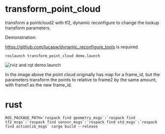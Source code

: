 # transform_point_cloud

transform a pointcloud2 with tf2, dynamic reconfigure to change the lookup transform parameters.

Demonstration:

https://github.com/lucasw/dynamic_reconfigure_tools is required.

```
roslaunch transform_point_cloud demo.launch
```
![rviz and rqt demo.launch](data/transform_point_cloud.png)

In the image above the point cloud originally has map for a frame_id, but the parameters transform the points to relative to frame2 by the same amount, with frame1 as the new frame_id.

# rust

```
ROS_PACKAGE_PATH=`rospack find geometry_msgs`:`rospack find tf2_msgs`:`rospack find sensor_msgs`:`rospack find std_msgs`:`rospack find actionlib_msgs` cargo build --release
```

